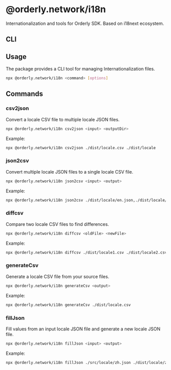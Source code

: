 # @orderly.network/i18n

Internationalization and tools for Orderly SDK. Based on i18next ecosystem.

## CLI

## Usage

The package provides a CLI tool for managing Internationalization files.

```bash
npx @orderly.network/i18n <command> [options]
```

## Commands

### csv2json

Convert a locale CSV file to multiple locale JSON files.

```bash
npx @orderly.network/i18n csv2json <input> <outputDir>
```

Example:

```bash
npx @orderly.network/i18n csv2json ./dist/locale.csv ./dist/locale
```

### json2csv

Convert multiple locale JSON files to a single locale CSV file.

```bash
npx @orderly.network/i18n json2csv <input> <output>
```

Example:

```bash
npx @orderly.network/i18n json2csv ./dist/locale/en.json,./dist/locale/zh.json ./dist/locale.csv
```

### diffcsv

Compare two locale CSV files to find differences.

```bash
npx @orderly.network/i18n diffcsv <oldFile> <newFile>
```

Example:

```bash
npx @orderly.network/i18n diffcsv ./dist/locale1.csv ./dist/locale2.csv
```

### generateCsv

Generate a locale CSV file from your source files.

```bash
npx @orderly.network/i18n generateCsv <output>
```

Example:

```bash
npx @orderly.network/i18n generateCsv ./dist/locale.csv
```

### fillJson

Fill values from an input locale JSON file and generate a new locale JSON file.

```bash
npx @orderly.network/i18n fillJson <input> <output>
```

Example:

```bash
npx @orderly.network/i18n fillJson ./src/locale/zh.json ./dist/locale/zh.json
```
